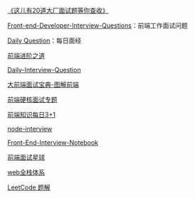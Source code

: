 [《这儿有20道大厂面试题等你查收》](<https://juejin.im/post/5d124a12f265da1b9163a28d>)

[Front-end-Developer-Interview-Questions](https://h5bp.org/Front-end-Developer-Interview-Questions/translations/chinese/)：前端工作面试问题

[Daily Question](https://github.com/shfshanyue/Daily-Question)：每日面经

[前端进阶之道](https://github.com/InterviewMap/CS-Interview-Knowledge-Map)

[Daily-Interview-Question](https://github.com/Advanced-Frontend/Daily-Interview-Question)

[大前端面试宝典-图解前端](https://lucifer.ren/fe-interview/#/)

[前端硬核面试专题](https://github.com/biaochenxuying/blog/blob/master/interview/fe-interview.md)

[前端知识每日3+1](https://github.com/haizlin/fe-interview)

[node-interview](https://github.com/ElemeFE/node-interview/tree/master/sections/zh-cn)

[Front-End-Interview-Notebook](https://github.com/CavsZhouyou/Front-End-Interview-Notebook)

[前端面试星球](https://github.com/lgwebdream/FE-Interview)

[web全栈体系](https://hejialianghe.gitee.io/)

[LeetCode 题解](https://leetcode-solution-leetcode-pp.gitbook.io/leetcode-solution/)